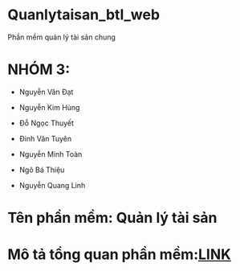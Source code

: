 # Quanlytaisan_btl_web
Phần mềm quản lý tài sản chung
# NHÓM 3:
  - Nguyễn Văn Đạt
  
  - Nguyễn Kim Hùng
  
  - Đỗ Ngọc Thuyết
  
  - Đinh Văn Tuyên
  
  - Nguyễn Minh Toàn 
  
  - Ngô Bá Thiệu
  
  - Nguyễn Quang Linh
  
# Tên phần mềm: Quản lý tài sản
# Mô tả tổng quan phần mềm:[LINK](https://drive.google.com/open?id=1Cy9ELlKxA3NZLgN54NKFk9BaA310vPn2)
